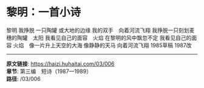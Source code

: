# 黎明：一首小诗

黎明
我挣脱
一只陶罐
或大地的边缘
我的双手　向着河流飞翔
我挣脱一只刻划麦穗的陶罐　太阳
我看见自己的面容　火焰
在黎明的风中飘忽不定
我看见自己的面容
火焰　像一片升上天空的大海
像静静的天马
向着河流飞翔
1985草稿
1987改

---

**原文链接**: https://haizi.huhaitai.com/03/006  
**章节**: 第三编　短诗（1987—1989）  
**路径**: /03/006
